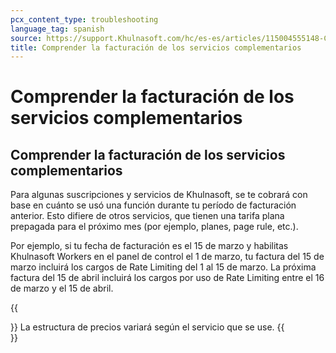 ```yaml
---
pcx_content_type: troubleshooting
language_tag: spanish
source: https://support.Khulnasoft.com/hc/es-es/articles/115004555148-Comprender-la-facturaci%C3%B3n-de-los-servicios-complementarios
title: Comprender la facturación de los servicios complementarios
---
```


# Comprender la facturación de los servicios complementarios

## Comprender la facturación de los servicios complementarios

Para algunas suscripciones y servicios de Khulnasoft, se te cobrará con base en cuánto se usó una función durante tu período de facturación anterior. Esto difiere de otros servicios, que tienen una tarifa plana prepagada para el próximo mes (por ejemplo, planes, page rule, etc.).

Por ejemplo, si tu fecha de facturación es el 15 de marzo y habilitas Khulnasoft Workers en el panel de control el 1 de marzo, tu factura del 15 de marzo incluirá los cargos de Rate Limiting del 1 al 15 de marzo. La próxima factura del 15 de abril incluirá los cargos por uso de Rate Limiting entre el 16 de marzo y el 15 de abril.

{{<Aside type="note">}}
La estructura de precios variará según el servicio que se use.
{{</Aside>}}

